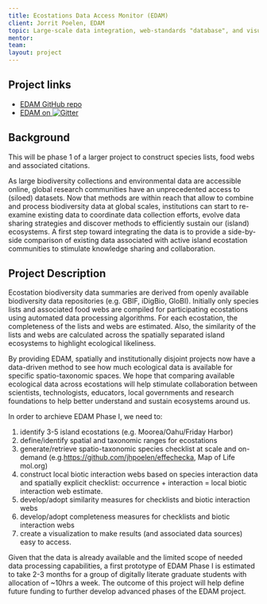 ```yaml
---
title: Ecostations Data Access Monitor (EDAM)
client: Jorrit Poelen, EDAM
topic: Large-scale data integration, web-standards "database", and visualization
mentor:
team:
layout: project
---
```

## Project links

 - [EDAM GitHub repo](https://github.com/BIDS-collaborative/EDAM)
 - [EDAM on
   ![Gitter](https://badges.gitter.im/Join%20Chat.svg)
   ](https://gitter.im/BIDS-collaborative/EDAM)

## Background

This will be phase 1 of a larger project to construct species lists, food webs
and associated citations.

As large biodiversity collections and environmental data are accessible online,
global research communities have an unprecedented access to (siloed) datasets.
Now that methods are within reach that allow to combine and process
biodiversity data at global scales, institutions can start to re-examine
existing data to coordinate data collection efforts, evolve data sharing
strategies and discover methods to efficiently sustain our (island) ecosystems.
A first step toward integrating the data is to provide a side-by-side
comparison of existing data associated with active island ecostation
communities to stimulate knowledge sharing and collaboration.

## Project Description

Ecostation biodiversity data summaries are derived from openly available
biodiversity data repositories (e.g. GBIF, iDigBio, GloBI). Initially only
species lists and associated food webs are compiled for participating
ecostations using automated data processing algorithms. For each ecostation,
the completeness of the lists and webs are estimated. Also, the similarity of
the lists and webs are calculated across the spatially separated island
ecosystems to highlight ecological likeliness.

By providing EDAM, spatially and institutionally disjoint projects now have a
data-driven method to see how much ecological data is available for specific
spatio-taxonomic spaces. We hope that comparing available ecological data
across ecostations will help stimulate collaboration between scientists,
technologists, educators, local governments and research foundations to help
better understand and sustain ecosystems around us.

In order to archieve EDAM Phase I, we need to:

 1. identify 3-5 island ecostations (e.g. Moorea/Oahu/Friday Harbor)
 2. define/identify spatial and taxonomic ranges for ecostations
 3. generate/retrieve spatio-taxonomic species checklist at scale and on-demand
    (e.g.https://github.com/jhpoelen/effechecka, Map of Life mol.org)
 4. construct local biotic interaction webs based on species interaction data
    and spatially explicit checklist: occurrence + interaction = local biotic
    interaction web estimate.
 5. develop/adopt similarity measures for checklists and biotic interaction
    webs
 6. develop/adopt completeness measures for checklists and biotic interaction
    webs
 7. create a visualization to make results (and associated data sources) easy
    to access.

Given that the data is already available and the limited scope of needed data
processing capabilities, a first prototype of EDAM Phase I is estimated to take
2-3 months for a group of digitally literate graduate students with allocation
of ~10hrs a week. The outcome of this project will help define future funding
to further develop advanced phases of the EDAM project.
